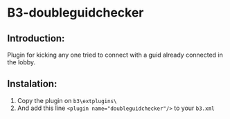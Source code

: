 # B3-doubleguidchecker
## Introduction:
Plugin for kicking any one tried to connect with a guid already connected in the lobby.
## Instalation:
1. Copy the plugin on `b3\extplugins\` 
2. And add this line `<plugin name="doubleguidchecker"/>` to your `b3.xml`

